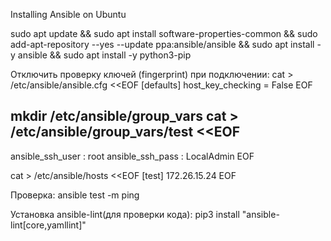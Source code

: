 Installing Ansible on Ubuntu

sudo apt update && sudo apt install software-properties-common && sudo add-apt-repository --yes --update ppa:ansible/ansible && sudo apt install -y ansible && sudo apt install -y python3-pip

Отключить проверку ключей (fingerprint) при подключении:
cat > /etc/ansible/ansible.cfg <<EOF
[defaults]
host_key_checking = False
EOF


mkdir /etc/ansible/group_vars
cat > /etc/ansible/group_vars/test <<EOF 
---
ansible_ssh_user : root
ansible_ssh_pass : LocalAdmin
EOF

cat > /etc/ansible/hosts <<EOF
[test]
172.26.15.24
EOF

Проверка: ansible test -m ping


Установка ansible-lint(для проверки кода):
pip3 install "ansible-lint[core,yamllint]"
